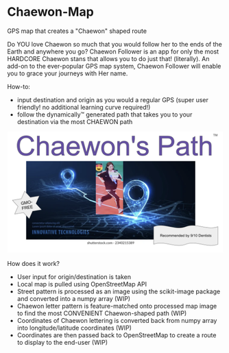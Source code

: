 # Chaewon-Map
GPS map that creates a "Chaewon" shaped route

Do YOU love Chaewon so much that you would follow her to the ends of the Earth and anywhere you go? Chaewon Follower is an app for only the most HARDCORE Chaewon stans that allows you to do just that! (literally). An add-on to the ever-popular GPS map system, Chaewon Follower will enable you to grace your journeys with Her name.

How-to:
* input destination and origin as you would a regular GPS (super user friendly! no additional learning curve required!)
* follow the dynamically™ generated path that takes you to your destination via the most CHAEWON path

![Chaewon Cover](readme_cover.png)

How does it work?
* User input for origin/destination is taken
* Local map is pulled using OpenStreetMap API
* Street pattern is processed as an image using the scikit-image package and converted into a numpy array (WIP)
* Chaewon letter pattern is feature-matched onto processed map image to find the most CONVENIENT Chaewon-shaped path (WIP)
* Coordinates of Chaewon lettering is converted back from numpy array into longitude/latitude coordinates (WIP)
* Coordinates are then passed back to OpenStreetMap to create a route to display to the end-user (WIP)

